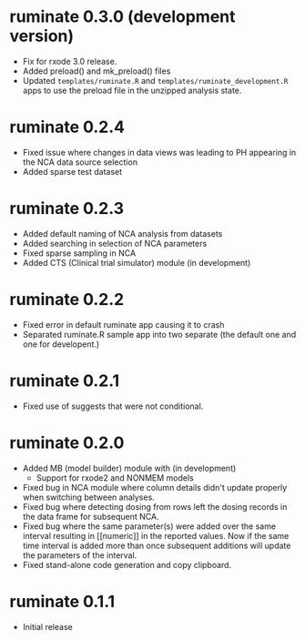 # ruminate 0.3.0 (development version)

- Fix for rxode 3.0 release.
- Added preload() and mk_preload() files
- Updated `templates/ruminate.R` and `templates/ruminate_development.R` apps
  to use the preload file in the unzipped analysis state.


# ruminate 0.2.4 

- Fixed issue where changes in data views was leading to PH appearing in the 
  NCA data source selection
- Added sparse test dataset

# ruminate 0.2.3 

- Added default naming of NCA analysis from datasets
- Added searching in selection of NCA parameters
- Fixed sparse sampling in NCA
- Added CTS (Clinical trial simulator) module (in development)

# ruminate 0.2.2 

- Fixed error in default ruminate app causing it to crash
- Separated ruminate.R sample app into two separate (the default one and one for developent.)

# ruminate 0.2.1 

- Fixed use of suggests that were not conditional. 

# ruminate 0.2.0 

- Added MB (model builder) module with (in development)
  - Support for rxode2 and NONMEM models
- Fixed bug in NCA module where column details didn't update properly when switching between analyses. 
- Fixed bug where detecting dosing from rows left the dosing records in the data frame for subsequent NCA.
- Fixed bug where the same parameter(s) were added over the same interval resulting in [[numeric]] in the reported values. Now if the same time interval is added more than once subsequent additions will update the parameters of the interval.
- Fixed stand-alone code generation and copy clipboard. 

# ruminate 0.1.1

- Initial release
